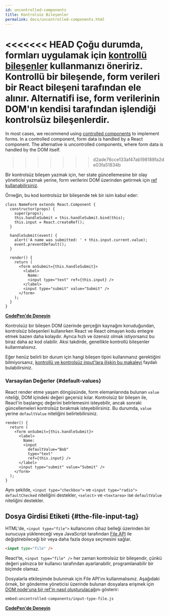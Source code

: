 ```yaml
---
id: uncontrolled-components
title: Kontrolsüz Bileşenler
permalink: docs/uncontrolled-components.html
---
```


<<<<<<< HEAD
Çoğu durumda, formları uygulamak için [kontrollü bileşenler](/docs/forms.html) kullanmanızı öneririz. Kontrollü bir bileşende, form verileri bir React bileşeni tarafından ele alınır. Alternatifi ise, form verilerinin DOM'ın kendisi tarafından işlendiği kontrolsüz bileşenlerdir.
=======
In most cases, we recommend using [controlled components](/docs/forms.html#controlled-components) to implement forms. In a controlled component, form data is handled by a React component. The alternative is uncontrolled components, where form data is handled by the DOM itself.
>>>>>>> d2ade76cce133af47ab198188fa2de03fa51834b

Bir kontrolsüz bileşen yazmak için, her state güncellemesine bir olay yöneticisi yazmak yerine, form verilerini DOM üzerinden getirmek için [ref kullanabilirsiniz](/docs/refs-and-the-dom.html).

Örneğin, bu kod kontrolsüz bir bileşende tek bir isim kabul eder:

```javascript{5,9,18}
class NameForm extends React.Component {
  constructor(props) {
    super(props);
    this.handleSubmit = this.handleSubmit.bind(this);
    this.input = React.createRef();
  }

  handleSubmit(event) {
    alert('A name was submitted: ' + this.input.current.value);
    event.preventDefault();
  }

  render() {
    return (
      <form onSubmit={this.handleSubmit}>
        <label>
          Name:
          <input type="text" ref={this.input} />
        </label>
        <input type="submit" value="Submit" />
      </form>
    );
  }
}
```

[**CodePen'de Deneyin**](https://codepen.io/gaearon/pen/WooRWa?editors=0010)

Kontrolsüz bir bileşen DOM üzerinde gerçeğin kaynağını koruduğundan, kontrolsüz bileşenleri kullanırken React ve React olmayan kodu entegre etmek bazen daha kolaydır. Ayrıca hızlı ve özensiz olmak istiyorsanız bu biraz daha az kod olabilir. Aksi takdirde, genellikle kontrollü bileşenler kullanmalısınız.

Eğer henüz belirli bir durum için hangi bileşen tipini kullanmanız gerektiğini bilmiyorsanız, [kontrollü ve kontrolsüz input'lara ilişkin bu makaleyi](https://goshakkk.name/controlled-vs-uncontrolled-inputs-react/) faydalı bulabilirsiniz.

### Varsayılan Değerler {#default-values}

React render etme yaşam döngüsünde, form elemanlarında bulunan `value` niteliği, DOM içindeki değeri geçersiz kılar. Kontrolsüz bir bileşen ile, React'in başlangıç ​​değerini belirlemesini isteyebilir, ancak sonraki güncellemeleri kontrolsüz bırakmak isteyebilirsiniz. Bu durumda, `value` yerine `defaultValue` niteliğini belirtebilirsiniz.

```javascript{7}
render() {
  return (
    <form onSubmit={this.handleSubmit}>
      <label>
        Name:
        <input
          defaultValue="Bob"
          type="text"
          ref={this.input} />
      </label>
      <input type="submit" value="Submit" />
    </form>
  );
}
```

Aynı şekilde, `<input type="checkbox">` ve `<input type="radio">` `defaultChecked` niteliğini destekler, `<select>` ve `<textarea>` ise `defaultValue` niteliğini destekler.

## Dosya Girdisi Etiketi {#the-file-input-tag}

HTML'de, `<input type="file">` kullanıcının cihaz belleği üzerinden bir sunucuya yükleneceği veya JavaScript tarafından [File API](https://developer.mozilla.org/en-US/docs/Web/API/File/Using_files_from_web_applications) ile değiştirebileceği bir veya daha fazla dosya seçmesini sağlar.

```html
<input type="file" />
```

React'te, `<input type="file" />` her zaman kontrolsüz bir bileşendir, çünkü değeri yalnızca bir kullanıcı tarafından ayarlanabilir, programlanabilir bir biçimde olamaz.

Dosyalarla etkileşimde bulunmak için File API'ını kullanmalısınız. Aşağıdaki örnek, bir gönderme yöneticisi üzerinde bulunan dosyalara erişmek için [DOM node'una bir ref'in nasıl oluşturulacağı](/docs/refs-and-the-dom.html)nı gösterir:

`embed:uncontrolled-components/input-type-file.js`

**[CodePen'de Deneyin](codepen://uncontrolled-components/input-type-file)**


